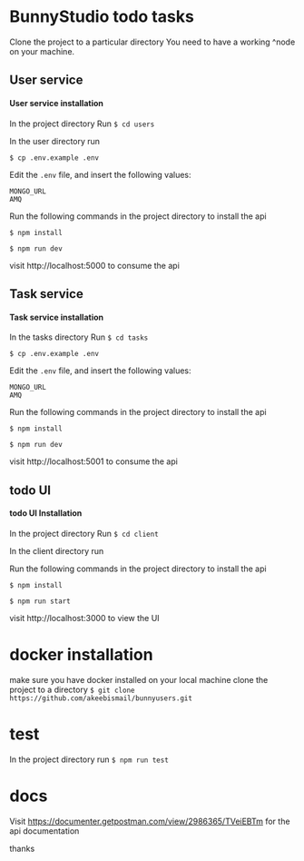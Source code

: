 # BunnyStudio todo tasks
Clone the project to a particular directory
You  need to have a working  ^node on your machine.

## User service

#### User service installation
In the project directory
Run
`$ cd users`

In the user directory run

`$ cp .env.example .env`

Edit the `.env` file, and insert the following values:

```
MONGO_URL
AMQ
```
Run the following commands in the project directory to install the api

`$ npm install`

`$ npm run dev`

visit http://localhost:5000 to consume the api

## Task service

#### Task service installation
In the tasks directory
Run
`$ cd tasks`

`$ cp .env.example .env`

Edit the `.env` file, and insert the following values:

```
MONGO_URL
AMQ
```
Run the following commands in the project directory to install the api

`$ npm install`

`$ npm run dev`

visit http://localhost:5001 to consume the api

## todo UI

#### todo UI Installation
In the project directory
Run
`$ cd client`


In the client directory run

Run the following commands in the project directory to install the api

`$ npm install`

`$ npm run start`

visit http://localhost:3000 to view the UI

# docker installation
make sure you have docker installed on your local machine
clone the project to a directory
`$ git clone https://github.com/akeebismail/bunnyusers.git`


# test
In the project directory run
`$ npm run test`

# docs

Visit https://documenter.getpostman.com/view/2986365/TVeiEBTm  for the api documentation

thanks

